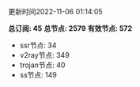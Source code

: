 更新时间2022-11-06 01:14:05

**总订阅: 45**
**总节点: 2579**
**有效节点: 572**
- ssr节点: 34
- v2ray节点: 349
- trojan节点: 40
- ss节点: 149

